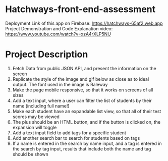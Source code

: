 # Hatchways-front-end-assessment

Deployment Link of this app on Firebase: https://hatchways-65af2.web.app
<br/>
Project Demonstration and Code Explanation video: https://www.youtube.com/watch?v=xzA4rXLP5NU

# Project Description <br/>
1. Fetch Data from public JSON API, and present the information on the screen
2. Replicate the style of the image and gif below as close as to ideal output. The font used in the image is Raleway
3. Make the page mobile responsive, so that it works on screens of all sizes
4. Add a text input, where a user can filter the list of students by their name (including full name!)
5. Make each student have an expandable list view, so that all of their test scores may be viewed
6. The plus should be an HTML button, and if the button is clicked on, the expansion will toggle
7. Add a text input field to add tags for a specific student
8. Add another search bar to search for students based on tags
9. If a name is entered in the search by name input, and a tag is entered in the search by tag input, results that include both the name and tag should be shown

<br/>

